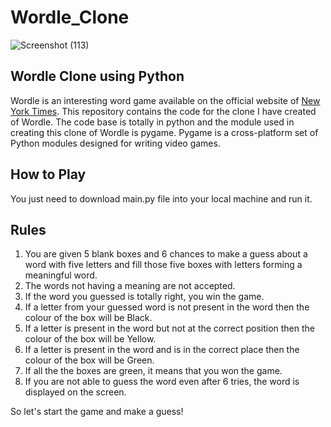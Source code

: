 # Wordle_Clone

![Screenshot (113)](https://github.com/CHIRAGWADKAR/Wordle_Clone/assets/89576084/1d3d68bc-9f29-4e02-95bc-598e51c4339b)

## Wordle Clone using Python
Wordle is an interesting word game available on the official website of [New York Times](https://www.nytimes.com/games/wordle/index.html).
This repository contains the code for the clone I have created of Wordle.
The code base is totally in python and the module used in creating this clone of Wordle is pygame.
Pygame is a cross-platform set of Python modules designed for writing video games.

## How to Play
You just need to download main.py file into your local machine and run it.

## Rules 
1. You are given 5 blank boxes and 6 chances to make a guess about a word with five letters and fill those five boxes with letters forming a meaningful word.
2. The words not having a meaning are not accepted.
3. If the word you guessed is totally right, you win the game.
4. If a letter from your guessed word is not present in the word then the colour of the box will be Black.
5. If a letter is present in the word but not at the correct position then the colour of the box will be Yellow.
6. If a letter is present in the word and is in the correct place then the colour of the box will be Green.
7. If all the the boxes are green, it means that you won the game.
8. If you are not able to guess the word even after 6 tries, the word is displayed on the screen.

So let's start the game and make a guess!
